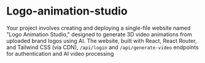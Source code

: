 # Logo-animation-studio
Your project involves creating and deploying a single-file website named "Logo Animation Studio," designed to generate 3D video animations from uploaded brand logos using AI. The website, built with React, React Router, and Tailwind CSS (via CDN), `/api/login` and `/api/generate-video` endpoints for authentication and AI video processing
